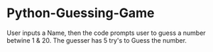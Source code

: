 # Python-Guessing-Game
User inputs a Name, then the code prompts user to guess a number betwine 1 &amp; 20. The guesser has 5 try's to Guess the number.  
